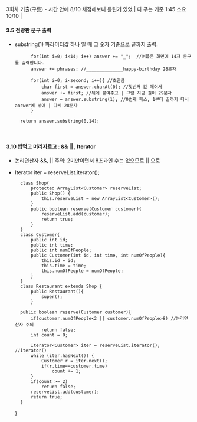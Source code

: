 3회차 기출(구름) - 시간 안에 8/10 채점해보니 틀린거 있었 | 다 푸는 기준 1:45 소요 10/10 | 

#### 3.5 전광판 문구 출력 
- substring(1) 파라미터값 하나 일 때 그 숫자 기준으로 끝까지 출력.

			for(int i=0; i<14; i++) answer += "_";  //어플은 화면에 14자 문구를 출력합니다.
			answer += phrases; //______________happy-birthday 28문자
			
			for(int i=0; i<second; i++){ //초만큼
				char first = answer.charAt(0); //첫번째 값 떼어서
				answer += first; //뒤에 붙여주고 | 그럼 지금 길이 29문자
				answer = answer.substring(1); //0번째 패스, 1부터 끝까지 다시 answer에 넣어 | 다시 28문자
			}

        return answer.substring(0,14);


<br>

#### 3.10 밥먹고 머리자르고 : && || , Iterator
- 논리연산자 &&, || 주의: 2미만이면서 8초과인 수는 없으므로 || 으로
- Iterator<Customer> iter = reserveList.iterator();


	    class Shop{
	        protected ArrayList<Customer> reserveList;
	        public Shop() {
				this.reserveList = new ArrayList<Customer>();
			}
	        public boolean reserve(Customer customer){
	            reserveList.add(customer);
	            return true;
	        }
	    }
	    class Customer{
	        public int id;
	        public int time;
	        public int numOfPeople;
	        public Customer(int id, int time, int numOfPeople){
	            this.id = id;
	            this.time = time;
	            this.numOfPeople = numOfPeople;
	        }
	    }
	    class Restaurant extends Shop {
	        public Restaurant(){
	            super();
	        }
        
        public boolean reserve(Customer customer){
            if(customer.numOfPeople<2 || customer.numOfPeople>8) //논리연산자 주의
                return false;
            int count = 0;
                        
            Iterator<Customer> iter = reserveList.iterator(); //iterator()
            while (iter.hasNext()) {
                Customer r = iter.next(); 
                if(r.time==customer.time)
                    count += 1;
            }
            if(count >= 2)
                return false;
            reserveList.add(customer);
            return true;
        }
    }
